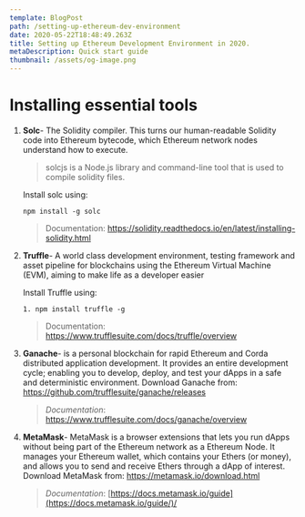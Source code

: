 ```yaml
---
template: BlogPost
path: /setting-up-ethereum-dev-environment
date: 2020-05-22T18:48:49.263Z
title: Setting up Ethereum Development Environment in 2020.
metaDescription: Quick start guide
thumbnail: /assets/og-image.png
---
```

<!--StartFragment-->

# Installing essential tools

1. **Solc**- The Solidity compiler. This turns our human-readable Solidity code into Ethereum bytecode, which Ethereum network nodes understand how to execute.

   > solcjs is a Node.js library and command-line tool that is used to compile solidity files.

    Install solc using: 

   ```shell
   npm install -g solc
   ```

   > Documentation: <https://solidity.readthedocs.io/en/latest/installing-solidity.html>

2. **Truffle**- A world class development environment, testing framework and asset pipeline for blockchains using the Ethereum Virtual Machine (EVM), aiming to make life as a developer easier 

   Install Truffle using: 

   ```shell
   1. npm install truffle -g
   ```

   > Documentation: <https://www.trufflesuite.com/docs/truffle/overview>

3. **Ganache**- is a personal blockchain for rapid Ethereum and Corda distributed application development. It provides an entire development cycle; enabling you to develop, deploy, and test your dApps in a safe and deterministic environment. Download Ganache from: <https://github.com/trufflesuite/ganache/releases>

   > *Documentation*: <https://www.trufflesuite.com/docs/ganache/overview> 

4. **MetaMask**-  MetaMask  is a browser extensions that lets you run dApps without being part of the Ethereum network as a Ethereum Node. It manages your Ethereum wallet, which contains your Ethers (or money), and allows you to send and receive Ethers through a dApp of interest. Download MetaMask from: <https://metamask.io/download.html>
   > *Documentation*: [https://docs.metamask.io/guide](https://docs.metamask.io/guide/)/
